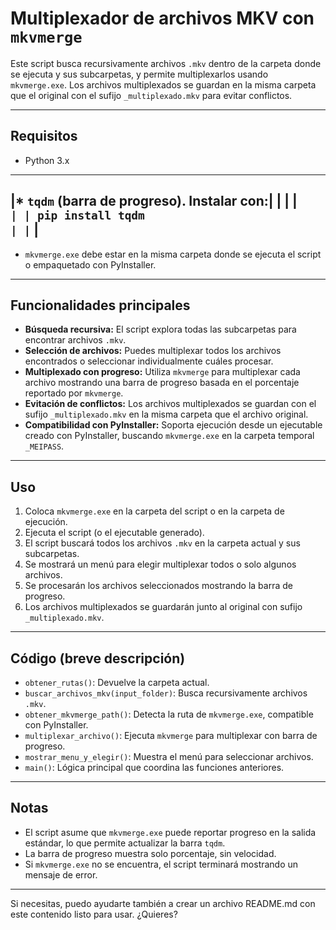 # Multiplexador de archivos MKV con `mkvmerge`

Este script busca recursivamente archivos `.mkv` dentro de la carpeta donde se ejecuta y sus subcarpetas, y permite multiplexarlos usando `mkvmerge.exe`. Los archivos multiplexados se guardan en la misma carpeta que el original con el sufijo `_multiplexado.mkv` para evitar conflictos.

------------------------------------------------------------------------------------------------------------

## Requisitos

* Python 3.x
_____________________________________________
|* `tqdm` (barra de progreso). Instalar con:|
|                                           |
| ```                                       |
| pip install tqdm                          |
| ```                                       |
---------------------------------------------
* `mkvmerge.exe` debe estar en la misma carpeta donde se ejecuta el script o empaquetado con PyInstaller.

----------------------------------------------------------------------------------------------------------

## Funcionalidades principales

* **Búsqueda recursiva:** El script explora todas las subcarpetas para encontrar archivos `.mkv`.
* **Selección de archivos:** Puedes multiplexar todos los archivos encontrados o seleccionar individualmente cuáles procesar.
* **Multiplexado con progreso:** Utiliza `mkvmerge` para multiplexar cada archivo mostrando una barra de progreso basada en el porcentaje reportado por `mkvmerge`.
* **Evitación de conflictos:** Los archivos multiplexados se guardan con el sufijo `_multiplexado.mkv` en la misma carpeta que el archivo original.
* **Compatibilidad con PyInstaller:** Soporta ejecución desde un ejecutable creado con PyInstaller, buscando `mkvmerge.exe` en la carpeta temporal `_MEIPASS`.

---

## Uso

1. Coloca `mkvmerge.exe` en la carpeta del script o en la carpeta de ejecución.
2. Ejecuta el script (o el ejecutable generado).
3. El script buscará todos los archivos `.mkv` en la carpeta actual y sus subcarpetas.
4. Se mostrará un menú para elegir multiplexar todos o solo algunos archivos.
5. Se procesarán los archivos seleccionados mostrando la barra de progreso.
6. Los archivos multiplexados se guardarán junto al original con sufijo `_multiplexado.mkv`.

---

## Código (breve descripción)

* `obtener_rutas()`: Devuelve la carpeta actual.
* `buscar_archivos_mkv(input_folder)`: Busca recursivamente archivos `.mkv`.
* `obtener_mkvmerge_path()`: Detecta la ruta de `mkvmerge.exe`, compatible con PyInstaller.
* `multiplexar_archivo()`: Ejecuta `mkvmerge` para multiplexar con barra de progreso.
* `mostrar_menu_y_elegir()`: Muestra el menú para seleccionar archivos.
* `main()`: Lógica principal que coordina las funciones anteriores.

---

## Notas

* El script asume que `mkvmerge.exe` puede reportar progreso en la salida estándar, lo que permite actualizar la barra `tqdm`.
* La barra de progreso muestra solo porcentaje, sin velocidad.
* Si `mkvmerge.exe` no se encuentra, el script terminará mostrando un mensaje de error.

---

Si necesitas, puedo ayudarte también a crear un archivo README.md con este contenido listo para usar. ¿Quieres?
